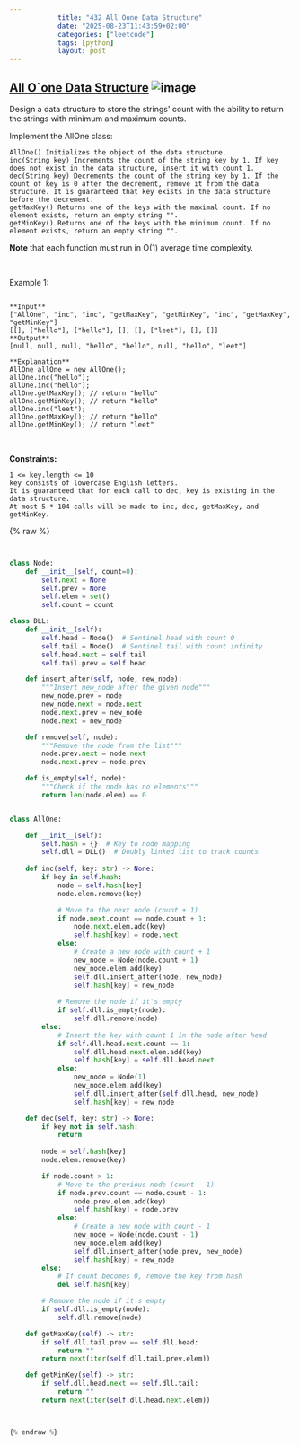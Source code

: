 ```yaml
---
            title: "432 All Oone Data Structure"
            date: "2025-08-23T11:43:59+02:00"
            categories: ["leetcode"]
            tags: [python]
            layout: post
---
```

            
## [All O`one Data Structure](https://leetcode.com/problems/all-oone-data-structure) ![image](https://img.shields.io/badge/Difficulty-Hard-red)

Design a data structure to store the strings' count with the ability to return the strings with minimum and maximum counts.

Implement the AllOne class:

	AllOne() Initializes the object of the data structure.
	inc(String key) Increments the count of the string key by 1. If key does not exist in the data structure, insert it with count 1.
	dec(String key) Decrements the count of the string key by 1. If the count of key is 0 after the decrement, remove it from the data structure. It is guaranteed that key exists in the data structure before the decrement.
	getMaxKey() Returns one of the keys with the maximal count. If no element exists, return an empty string "".
	getMinKey() Returns one of the keys with the minimum count. If no element exists, return an empty string "".

**Note** that each function must run in O(1) average time complexity.

 

Example 1:

```

**Input**
["AllOne", "inc", "inc", "getMaxKey", "getMinKey", "inc", "getMaxKey", "getMinKey"]
[[], ["hello"], ["hello"], [], [], ["leet"], [], []]
**Output**
[null, null, null, "hello", "hello", null, "hello", "leet"]

**Explanation**
AllOne allOne = new AllOne();
allOne.inc("hello");
allOne.inc("hello");
allOne.getMaxKey(); // return "hello"
allOne.getMinKey(); // return "hello"
allOne.inc("leet");
allOne.getMaxKey(); // return "hello"
allOne.getMinKey(); // return "leet"

```

 

**Constraints:**

	1 <= key.length <= 10
	key consists of lowercase English letters.
	It is guaranteed that for each call to dec, key is existing in the data structure.
	At most 5 * 104 calls will be made to inc, dec, getMaxKey, and getMinKey.

{% raw %}


```python


class Node:
    def __init__(self, count=0):
        self.next = None
        self.prev = None
        self.elem = set()
        self.count = count

class DLL:
    def __init__(self):
        self.head = Node()  # Sentinel head with count 0
        self.tail = Node()  # Sentinel tail with count infinity
        self.head.next = self.tail
        self.tail.prev = self.head

    def insert_after(self, node, new_node):
        """Insert new_node after the given node"""
        new_node.prev = node
        new_node.next = node.next
        node.next.prev = new_node
        node.next = new_node

    def remove(self, node):
        """Remove the node from the list"""
        node.prev.next = node.next
        node.next.prev = node.prev

    def is_empty(self, node):
        """Check if the node has no elements"""
        return len(node.elem) == 0


class AllOne:

    def __init__(self):
        self.hash = {}  # Key to node mapping
        self.dll = DLL()  # Doubly linked list to track counts
        
    def inc(self, key: str) -> None:
        if key in self.hash:
            node = self.hash[key]
            node.elem.remove(key)

            # Move to the next node (count + 1)
            if node.next.count == node.count + 1:
                node.next.elem.add(key)
                self.hash[key] = node.next
            else:
                # Create a new node with count + 1
                new_node = Node(node.count + 1)
                new_node.elem.add(key)
                self.dll.insert_after(node, new_node)
                self.hash[key] = new_node
            
            # Remove the node if it's empty
            if self.dll.is_empty(node):
                self.dll.remove(node)
        else:
            # Insert the key with count 1 in the node after head
            if self.dll.head.next.count == 1:
                self.dll.head.next.elem.add(key)
                self.hash[key] = self.dll.head.next
            else:
                new_node = Node(1)
                new_node.elem.add(key)
                self.dll.insert_after(self.dll.head, new_node)
                self.hash[key] = new_node

    def dec(self, key: str) -> None:
        if key not in self.hash:
            return
        
        node = self.hash[key]
        node.elem.remove(key)

        if node.count > 1:
            # Move to the previous node (count - 1)
            if node.prev.count == node.count - 1:
                node.prev.elem.add(key)
                self.hash[key] = node.prev
            else:
                # Create a new node with count - 1
                new_node = Node(node.count - 1)
                new_node.elem.add(key)
                self.dll.insert_after(node.prev, new_node)
                self.hash[key] = new_node
        else:
            # If count becomes 0, remove the key from hash
            del self.hash[key]

        # Remove the node if it's empty
        if self.dll.is_empty(node):
            self.dll.remove(node)

    def getMaxKey(self) -> str:
        if self.dll.tail.prev == self.dll.head:
            return ""
        return next(iter(self.dll.tail.prev.elem))

    def getMinKey(self) -> str:
        if self.dll.head.next == self.dll.tail:
            return ""
        return next(iter(self.dll.head.next.elem))



{% endraw %}
```
